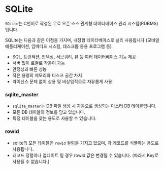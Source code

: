# SQLite
`SQLite`는 C언어로 작성된 무료 오픈 소스 관계형 데이터베이스 관리 시스템(RDBMS)입니다.

SQLite는 다음과 같은 이점을 가지며, 내장형 데이터베이스로 널리 사용됩니다 (모바일 애플리케이션, 임베디드 시스템, 데스크톱 응용 프로그램 등)
- SQL, 트랜잭션, 인덱싱, 서브쿼리, 뷰 등 여러 데이터베이스 기능 제공
- 서버 없이 로컬로 작동이 가능
- 안정성과 빠른 성능
- 작은 용량의 메모리와 디스크 공간 차지
- 라이선스 문제 없이 상용 및 비상업적으로 자유롭게 사용

### sqlite_master
- `sqlite_master`는 DB 파일 생성 시 자동으로 생성되는 마스터 DB 테이블입니다.
- 모든 DB 테이블의 정보를 담고 있습니다.
- 특정 테이블을 찾는 용도로 사용할 수 있습니다.

### rowid
- sqlite의 모든 테이블은 `rowid` 컬럼을 가지고 있으며, 각 레코드를 식별하는 용도로 사용됩니다.
- 레코드 정렬이나 업데이트 될 경우 rowid 값은 변경될 수 있습니다. (따라서 Key로 사용될 수 없습니다.)

